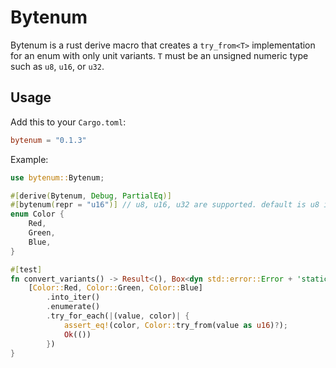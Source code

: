# Bytenum

Bytenum is a rust derive macro that creates a `try_from<T>` implementation for an enum with only unit variants. 
`T` must be an unsigned numeric type such as `u8`, `u16`, or `u32`.

## Usage

Add this to your `Cargo.toml`:

```toml
bytenum = "0.1.3"
```

Example:

```rust
use bytenum::Bytenum;

#[derive(Bytenum, Debug, PartialEq)]
#[bytenum(repr = "u16")] // u8, u16, u32 are supported. default is u8 if this line is omitted
enum Color {
    Red,
    Green,
    Blue,
}

#[test]
fn convert_variants() -> Result<(), Box<dyn std::error::Error + 'static>> {
    [Color::Red, Color::Green, Color::Blue]
        .into_iter()
        .enumerate()
        .try_for_each(|(value, color)| {
            assert_eq!(color, Color::try_from(value as u16)?);
            Ok(())
        })
}
```
